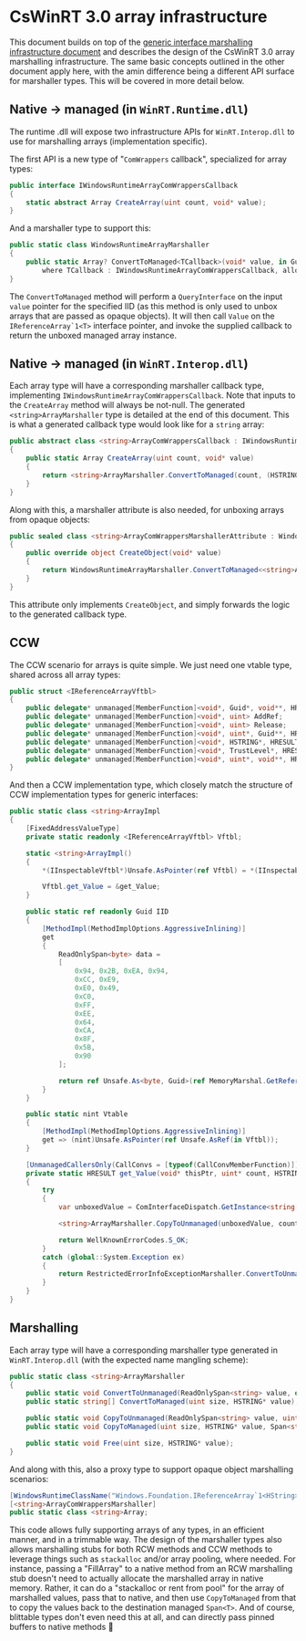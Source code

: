 # CsWinRT 3.0 array infrastructure

This document builds on top of the [generic interface marshalling infrastructure document](marshalling-generic-interfaces.md) and describes the design of the CsWinRT 3.0 array marshalling infrastructure. The same basic concepts outlined in the other document apply here, with the amin difference being a different API surface for marshaller types. This will be covered in more detail below.

## Native -> managed (in `WinRT.Runtime.dll`)

The runtime .dll will expose two infrastructure APIs for `WinRT.Interop.dll` to use for marshalling arrays (implementation specific).

The first API is a new type of "`ComWrappers` callback", specialized for array types:

```csharp
public interface IWindowsRuntimeArrayComWrappersCallback
{
    static abstract Array CreateArray(uint count, void* value);
}
```

And a marshaller type to support this:

```csharp
public static class WindowsRuntimeArrayMarshaller
{
    public static Array? ConvertToManaged<TCallback>(void* value, in Guid iid)
        where TCallback : IWindowsRuntimeArrayComWrappersCallback, allows ref struct;
}
```

The `ConvertToManaged` method will perform a `QueryInterface` on the input `value` pointer for the specified IID (as this method is only used to unbox arrays that are passed as opaque objects). It will then call `Value` on the ```IReferenceArray`1<T>``` interface pointer, and invoke the supplied callback to return the unboxed managed array instance.

## Native -> managed (in `WinRT.Interop.dll`)

Each array type will have a corresponding marshaller callback type, implementing `IWindowsRuntimeArrayComWrappersCallback`. Note that inputs to the `CreateArray` method will always be not-null. The generated `<string>ArrayMarshaller` type is detailed at the end of this document. This is what a generated callback type would look like for a `string` array:

```csharp
public abstract class <string>ArrayComWrappersCallback : IWindowsRuntimeArrayComWrappersCallback
{
    public static Array CreateArray(uint count, void* value)
    {
        return <string>ArrayMarshaller.ConvertToManaged(count, (HSTRING*)value);
    }
}
```

Along with this, a marshaller attribute is also needed, for unboxing arrays from opaque objects:

```csharp
public sealed class <string>ArrayComWrappersMarshallerAttribute : WindowsRuntimeComWrappersMarshallerAttribute
{
    public override object CreateObject(void* value)
    {
        return WindowsRuntimeArrayMarshaller.ConvertToManaged<<string>ArrayComWrappersCallback>(value, in <string>ArrayImpl.IID)!;
    }
}
```

This attribute only implements `CreateObject`, and simply forwards the logic to the generated callback type.

## CCW

The CCW scenario for arrays is quite simple. We just need one vtable type, shared across all array types:

```csharp
public struct <IReferenceArrayVftbl>
{
    public delegate* unmanaged[MemberFunction]<void*, Guid*, void**, HRESULT> QueryInterface;
    public delegate* unmanaged[MemberFunction]<void*, uint> AddRef;
    public delegate* unmanaged[MemberFunction]<void*, uint> Release;
    public delegate* unmanaged[MemberFunction]<void*, uint*, Guid**, HRESULT> GetIids;
    public delegate* unmanaged[MemberFunction]<void*, HSTRING*, HRESULT> GetRuntimeClassName;
    public delegate* unmanaged[MemberFunction]<void*, TrustLevel*, HRESULT> GetTrustLevel;
    public delegate* unmanaged[MemberFunction]<void*, uint*, void**, HRESULT> get_Value;
}
```

And then a CCW implementation type, which closely match the structure of CCW implementation types for generic interfaces:

```csharp
public static class <string>ArrayImpl
{
    [FixedAddressValueType]
    private static readonly <IReferenceArrayVftbl> Vftbl;

    static <string>ArrayImpl()
    {
        *(IInspectableVftbl*)Unsafe.AsPointer(ref Vftbl) = *(IInspectableVftbl*)IInspectableImpl.Vtable;

        Vftbl.get_Value = &get_Value;
    }

    public static ref readonly Guid IID
    {
        [MethodImpl(MethodImplOptions.AggressiveInlining)]   
        get
        {
            ReadOnlySpan<byte> data =
            [
                0x94, 0x2B, 0xEA, 0x94,
                0xCC, 0xE9,
                0xE0, 0x49,
                0xC0,
                0xFF,
                0xEE,
                0x64,
                0xCA,
                0x8F,
                0x5B,
                0x90
            ];

            return ref Unsafe.As<byte, Guid>(ref MemoryMarshal.GetReference(data));
        }
    }

    public static nint Vtable
    {
        [MethodImpl(MethodImplOptions.AggressiveInlining)]
        get => (nint)Unsafe.AsPointer(ref Unsafe.AsRef(in Vftbl));
    }

    [UnmanagedCallersOnly(CallConvs = [typeof(CallConvMemberFunction)])]
    private static HRESULT get_Value(void* thisPtr, uint* count, HSTRING** result)
    {
        try
        {
            var unboxedValue = ComInterfaceDispatch.GetInstance<string[]>((ComInterfaceDispatch*)thisPtr);

            <string>ArrayMarshaller.CopyToUnmanaged(unboxedValue, count, result);

            return WellKnownErrorCodes.S_OK;
        }
        catch (global::System.Exception ex)
        {
            return RestrictedErrorInfoExceptionMarshaller.ConvertToUnmanaged(ex);
        }
    }
}
```

## Marshalling

Each array type will have a corresponding marshaller type generated in `WinRT.Interop.dll` (with the expected name mangling scheme):

```csharp
public static class <string>ArrayMarshaller
{
    public static void ConvertToUnmanaged(ReadOnlySpan<string> value, out uint size, out HSTRING* array);
    public static string[] ConvertToManaged(uint size, HSTRING* value);

    public static void CopyToUnmanaged(ReadOnlySpan<string> value, uint size, HSTRING* destination);
    public static void CopyToManaged(uint size, HSTRING* value, Span<string> destination);

    public static void Free(uint size, HSTRING* value);
}
```

And along with this, also a proxy type to support opaque object marshalling scenarios:

```csharp
[WindowsRuntimeClassName("Windows.Foundation.IReferenceArray`1<HString>")]
[<string>ArrayComWrappersMarshaller]
public static class <string>Array;
```

This code allows fully supporting arrays of any types, in an efficient manner, and in a trimmable way. The design of the marshaller types also allows marshalling stubs for both RCW methods and CCW methods to leverage things such as `stackalloc` and/or array pooling, where needed. For instance, passing a "FillArray" to a native method from an RCW marshalling stub doesn't need to actually allocate the marshalled array in native memory. Rather, it can do a "stackalloc or rent from pool" for the array of marshalled values, pass that to native, and then use `CopyToManaged` from that to copy the values back to the destination managed `Span<T>`. And of course, blittable types don't even need this at all, and can directly pass pinned buffers to native methods 🚀 
